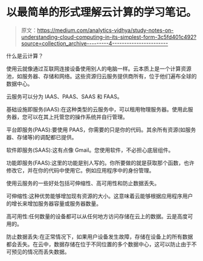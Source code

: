 # 以最简单的形式理解云计算的学习笔记。

> 原文：<https://medium.com/analytics-vidhya/study-notes-on-understanding-cloud-computing-in-its-simplest-form-3c5fd401c492?source=collection_archive---------4----------------------->

什么是云计算？

使用云就像通过互联网连接设备使用别人的电脑一样。云本质上是一个计算资源池，如服务器、存储和网络。这些资源归云服务提供商所有，位于他们遍布全球的数据中心。

云服务可以分为 IAAS、PAAS、SAAS 和 FAAS。

基础设施即服务(IAAS):在这种类型的云服务中，可以租用物理服务器。使用此服务器，您可以在其上托管您的操作系统并自行管理。

平台即服务(PAAS):要使用 PAAS，你需要的只是你的代码。其余所有资源(如服务器、存储等)的调配都已提供。

软件即服务(SAAS):这有点像 Gmail。您使用软件，不必担心底层组件。

功能即服务(FAAS):这里的功能是别人写的。你所要做的就是获取那个函数，也许修改它，并在你的代码中使用它。例如应用程序中的身份管理。

使用云服务的一些好处包括可伸缩性、高可用性和防止数据丢失。

可伸缩性:这种优势能够增加现有资源的大小。这意味着云能够根据应用程序用户的增长来增加服务器容量或服务器数量。

高可用性:任何数量的设备都可以从任何地方访问存储在云上的数据。云是高度可用的。

防止数据丢失:在正常情况下，如果用户设备发生故障，存储在设备上的所有数据都会丢失。在云中，数据存储在位于不同位置的多个数据中心，这可以防止由于不可预见的情况而丢失数据。